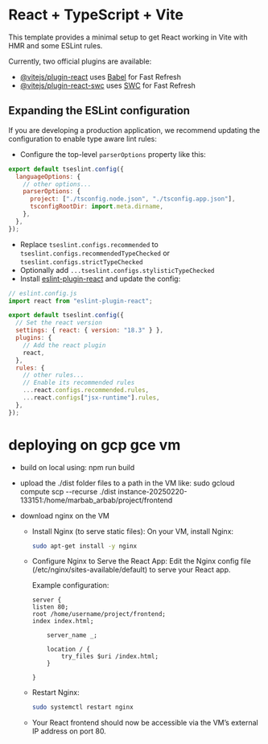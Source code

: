 # React + TypeScript + Vite

This template provides a minimal setup to get React working in Vite with HMR and some ESLint rules.

Currently, two official plugins are available:

- [@vitejs/plugin-react](https://github.com/vitejs/vite-plugin-react/blob/main/packages/plugin-react/README.md) uses [Babel](https://babeljs.io/) for Fast Refresh
- [@vitejs/plugin-react-swc](https://github.com/vitejs/vite-plugin-react-swc) uses [SWC](https://swc.rs/) for Fast Refresh

## Expanding the ESLint configuration

If you are developing a production application, we recommend updating the configuration to enable type aware lint rules:

- Configure the top-level `parserOptions` property like this:

```js
export default tseslint.config({
  languageOptions: {
    // other options...
    parserOptions: {
      project: ["./tsconfig.node.json", "./tsconfig.app.json"],
      tsconfigRootDir: import.meta.dirname,
    },
  },
});
```

- Replace `tseslint.configs.recommended` to `tseslint.configs.recommendedTypeChecked` or `tseslint.configs.strictTypeChecked`
- Optionally add `...tseslint.configs.stylisticTypeChecked`
- Install [eslint-plugin-react](https://github.com/jsx-eslint/eslint-plugin-react) and update the config:

```js
// eslint.config.js
import react from "eslint-plugin-react";

export default tseslint.config({
  // Set the react version
  settings: { react: { version: "18.3" } },
  plugins: {
    // Add the react plugin
    react,
  },
  rules: {
    // other rules...
    // Enable its recommended rules
    ...react.configs.recommended.rules,
    ...react.configs["jsx-runtime"].rules,
  },
});
```

# deploying on gcp gce vm

- build on local using: npm run build
- upload the ./dist folder files to a path in the VM like: sudo gcloud compute scp --recurse ./dist instance-20250220-133151:/home/marbab_arbab/project/frontend
- download nginx on the VM

  - Install Nginx (to serve static files): On your VM, install Nginx:

    ```bash
    sudo apt-get install -y nginx
    ```

  - Configure Nginx to Serve the React App: Edit the Nginx config file (/etc/nginx/sites-available/default) to serve your React app.

    Example configuration:

    ```nginx
    server {
    listen 80;
    root /home/username/project/frontend;
    index index.html;

        server_name _;

        location / {
            try_files $uri /index.html;
        }

    }
    ```

  - Restart Nginx:
    ```bash
    sudo systemctl restart nginx
    ```
  - Your React frontend should now be accessible via the VM’s external IP address on port 80.
